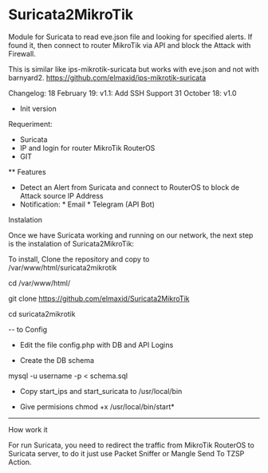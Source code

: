 # Suricata2MikroTik

Module for Suricata to read eve.json file and looking for specified alerts. If found it, then connect to router MikroTik via API and block the Attack with Firewall.

This is similar like ips-mikrotik-suricata  but works with eve.json and not with barnyard2. https://github.com/elmaxid/ips-mikrotik-suricata


Changelog:
18 February 19: v1.1: Add SSH Support
31 October 18: v1.0

* Init version


Requeriment:

* Suricata 
* IP and login for router MikroTik RouterOS
* GIT

** Features

* Detect an Alert from Suricata and connect to RouterOS to block de Attack source IP Address
* Notification:
        * Email
        * Telegram (API Bot)

Instalation

Once we have Suricata working and running on our network, the next step is the instalation of Suricata2MikroTik:

To install, Clone the repository and copy to /var/www/html/suricata2mikrotik

cd /var/www/html/

git clone https://github.com/elmaxid/Suricata2MikroTik

cd suricata2mikrotik

-- to Config

* Edit the file config.php  with DB and API Logins

* Create the DB schema 

mysql -u username -p  < schema.sql

 * Copy start_ips and start_suricata to /usr/local/bin

* Give permisions 
chmod +x /usr/local/bin/start*
 

----

How work it

For run Suricata, you need to redirect the traffic from MikroTik RouterOS to Suricata server, to do it just use Packet Sniffer or  Mangle Send To TZSP Action.